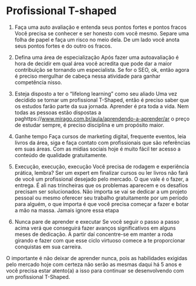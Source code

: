 # Profissional T-shaped
1. Faça uma auto avaliação e entenda seus pontos fortes e pontos fracos
Você precisa se conhecer e ser honesto com você mesmo. Separe uma folha de papel e faça um risco no meio dela. De um lado você anota seus pontos fortes e do outro os fracos. 

2. Defina uma área de especialização
Após fazer uma autoavaliação é hora de decidir em qual área você acredita que pode dar a maior contribuição se tornando um especialista. Se for o SEO, ok, então agora é preciso mergulhar de cabeça nessa atividade para ganhar competência nisso.

3. Esteja disposto a ter o “lifelong learning” como seu aliado
Uma vez decidido se tornar um profissional T-Shaped, então é preciso saber que os estudos farão parte da sua jornada. Aprender é pra toda a vida. Nem todas as pessoas estão dispostas a paghttps://www.mirago.com.br/aula/aprendendo-a-aprender/ar o preço de estudar sempre, é preciso disciplina e um propósito maior.

4. Ganhe tempo
Faça cursos de marketing digital, frequente eventos, leia livros da área, siga e faça contato com profissionais que são referências em suas áreas. Com as mídias sociais hoje é muito fácil ter acesso a conteúdo de qualidade gratuitamente.

5. Execução, execução, execução
Você precisa de rodagem e experiência prática, lembra? Ser um expert em finalizar cursos ou ler livros não fará de você um profissional desejado pelo mercado. O que vale é o fazer, a entrega. É ali nas trincheiras que os problemas aparecem e os desafios precisam ser solucionados.
Não importa se vai se dedicar a um projeto pessoal ou mesmo oferecer seu trabalho gratuitamente por um período para alguém, o que importa é que você precisa começar a fazer e botar a mão na massa. Jamais ignore essa etapa

6. Nunca pare de aprender e executar
Se você seguir o passo a passo acima verá que conseguirá fazer avanços significativos em alguns meses de dedicação. A partir daí concentre-se em manter a roda girando e fazer com que esse ciclo virtuoso comece a te proporcionar conquistas em sua carreira.

O importante é não deixar de aprender nunca, pois as habilidades exigidas pelo mercado hoje com certeza não serão as mesmas daqui há 5 anos e você precisa estar atento(a) a isso para continuar se desenvolvendo com um profissional T-Shaped.

